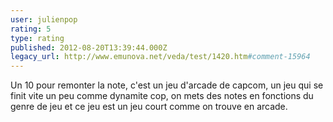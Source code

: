 ```yaml
---
user: julienpop
rating: 5
type: rating
published: 2012-08-20T13:39:44.000Z
legacy_url: http://www.emunova.net/veda/test/1420.htm#comment-15964
---
```

Un 10 pour remonter la note, c'est un jeu d'arcade de capcom, un jeu qui se finit vite un peu comme dynamite cop, on mets des notes en fonctions du genre de jeu et ce jeu est un jeu court comme on trouve en arcade.